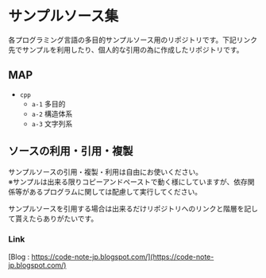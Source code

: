 # サンプルソース集

各プログラミング言語の多目的サンプルソース用のリポジトリです。下記リンク先でサンプルを利用したり、個人的な引用の為に作成したリポジトリです。

## MAP


- `cpp`
  * `a-1` 多目的
  * `a-2` 構造体系
  * `a-3` 文字列系


## ソースの利用・引用・複製

サンプルソースの引用・複製・利用は自由にお使いください。    
※サンプルは出来る限りコピーアンドペーストで動く様にしていますが、依存関係等があるプログラムに関しては配慮して実行してください。

サンプルソースを引用する場合は出来るだけリポジトリへのリンクと階層を記して貰えたらありがたいです。

### Link

[Blog : https://code-note-jp.blogspot.com/](https://code-note-jp.blogspot.com/)